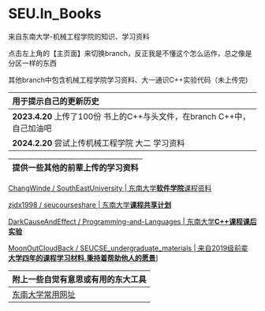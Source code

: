 # SEU.In_Books
来自东南大学-机械工程学院的知识、学习资料

点击左上角的【主页面】来切换branch，反正我是不懂这个怎么运作，总之像是分区一样的东西

其他branch中包含机械工程学院学习资料、大一通识C++实验代码（未上传完)

|用于提示自己的更新历史|
|:-|
|**2023.4.20** 上传了100份 书上的C++与头文件，在branch C++中，自己加油吧|
|**2024.2.20** 尝试上传机械工程学院 大二 学习资料|

| 提供一些其他的前辈上传的学习资料 |
|--|

[ChangWinde / SouthEastUniversity | 东南大学**软件学院**课程资料](https://github.com/ChangWinde/SouthEastUniversity/tree/master)

[zjdx1998 / seucourseshare | 东南大学**课程共享计划**](https://github.com/zjdx1998/seucourseshare)

[DarkCauseAndEffect / Programming-and-Languages | 东南大学**C++课程课后实验**](https://github.com/DarkCauseAndEffect/Programming-and-Languages) 

[MoonOutCloudBack / SEUCSE_undergraduate_materials | 来自2019级前辈 **大学四年的课程学习材料,秉持着帮助他人的愿景**](https://github.com/MoonOutCloudBack/SEUCSE_undergraduate_materials)]

|附上一些自觉有意思或有用的东大工具|
|:-|
|[东南大学常用网址](https://seucseweb.github.io/)|
